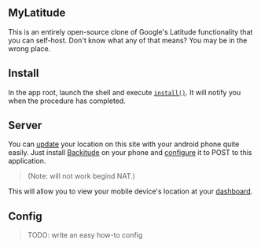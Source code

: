 MyLatitude
----------
This is an entirely open-source clone of Google's Latitude functionality
that you can self-host. Don't know what any of that means? You may be in
the wrong place.

Install
-------
In the app root, launch the shell and execute [`install()`](SHELL.md#install).
It will notify you when the procedure has completed.

Server
------
You can [update][1] your location on this site with your android phone quite easily. Just install [Backitude][] on your phone and [configure](#config) it to POST to this application.

> (Note: will not work begind NAT.)

This will allow you to view your mobile device's location at your [dashboard][2].

Config
------

> TODO: write an easy how-to config

[Backitude]:  https://play.google.com/store/apps/details?id=gaugler.backitude 
                "Backitude for Android"
[tude.conf]:  backitude_config.md
                "Configuring your mobile device."
[1]:   http://lat.mydomain.tld/update
                "MyLatitude update URI"
[2]:    http://lat.mydomain.tld/
                "View MyLatitude web"
